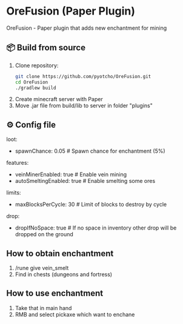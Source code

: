 # OreFusion (Paper Plugin)

OreFusion - Paper plugin that adds new enchantment for mining

## 📦 Build from source

1. Clone repository:
   ```bash
   git clone https://github.com/pyotcho/OreFusion.git
   cd OreFusion
   ./gradlew build
2. Create minecraft server with Paper
3. Move .jar file from build/lib to server in folder "plugins"

## ⚙️ Config file

loot:
- spawnChance: 0.05   # Spawn chance for enchantment (5%)

features:
- veinMinerEnabled: true     # Enable vein mining
- autoSmeltingEnabled: true  # Enable smelting some ores

limits:
- maxBlocksPerCycle: 30      # Limit of blocks to destroy by cycle

drop:
- dropIfNoSpace: true        # If no space in inventory other drop will be dropped on the ground

## How to obtain enchantment

1. /rune give <player> vein_smelt
2. Find in chests (dungeons and fortress)

## How to use enchantment

1. Take that in main hand
2. RMB and select pickaxe which want to enchane
